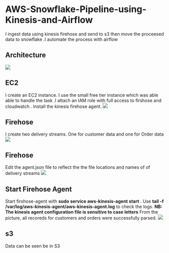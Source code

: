 # AWS-Snowflake-Pipeline-using-Kinesis-and-Airflow
I ingest data using kinesis firehose and send to s3 then move  the proceesed data to snowflake .I automate the process with airflow

## Architecture
![](https://github.com/d-owusu/AWS-Snowflake-Pipline-using-KInesis-and-Airflow/blob/main/Architecture.png)

## EC2
I create an EC2 instance. I use the small free tier instance which was able able to handle the task .I attach an IAM role with full access to firshose and  cloudwatch . Install the kinesis firehose agent.
![](https://github.com/d-owusu/AWS-Snowflake-Pipline-using-KInesis-and-Airflow/blob/main/pictures/install_kinesis_agent.png)

## Firehose
I create two delivery streams. One for customer data and one for Order data
![](https://github.com/d-owusu/AWS-Snowflake-Pipline-using-KInesis-and-Airflow/blob/main/pictures/kinesis_delivery_streams.png)

## Firehose
Edit the  agent.json file to reflect the the file locations and names of of delivery streams 
![](https://github.com/d-owusu/AWS-Snowflake-Pipline-using-KInesis-and-Airflow/blob/main/pictures/kinesis_configuration.png)

##  Start Firehose Agent
Start firshose-agent with **sudo service aws-kinesis-agent start** . Use **tail -f /var/log/aws-kinesis-agent/aws-kinesis-agent.log** to check the logs.
**NB: The kinesis agent configuration file is sensitive to case letters**
From the picture, all recoreds for customers and orders were successfully parsed.
![](https://github.com/d-owusu/AWS-Snowflake-Pipline-using-KInesis-and-Airflow/blob/main/pictures/kinesis_success.png)

## s3
Data can be seen be in S3
![]()
